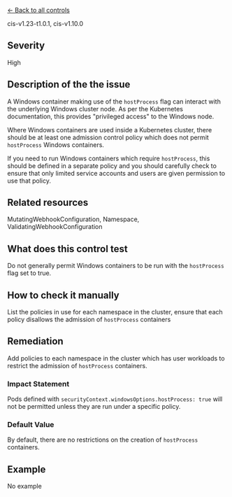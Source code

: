 [← Back to all controls](index.md)


cis-v1.23-t1.0.1, cis-v1.10.0

## Severity

High

## Description of the the issue

A Windows container making use of the `hostProcess` flag can interact with the underlying Windows cluster node. As per the Kubernetes documentation, this provides "privileged access" to the Windows node.

 Where Windows containers are used inside a Kubernetes cluster, there should be at least one admission control policy which does not permit `hostProcess` Windows containers.

 If you need to run Windows containers which require `hostProcess`, this should be defined in a separate policy and you should carefully check to ensure that only limited service accounts and users are given permission to use that policy.

## Related resources

MutatingWebhookConfiguration, Namespace, ValidatingWebhookConfiguration

## What does this control test

Do not generally permit Windows containers to be run with the `hostProcess` flag set to true.

## How to check it manually

List the policies in use for each namespace in the cluster, ensure that each policy disallows the admission of `hostProcess` containers

## Remediation

Add policies to each namespace in the cluster which has user workloads to restrict the admission of `hostProcess` containers.

### Impact Statement

Pods defined with `securityContext.windowsOptions.hostProcess: true` will not be permitted unless they are run under a specific policy.

### Default Value

By default, there are no restrictions on the creation of `hostProcess` containers.

## Example

No example
